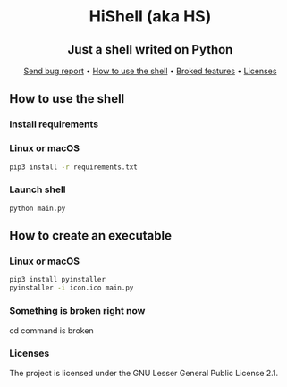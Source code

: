 <p align="center">
  <h1 align="center">HiShell (aka HS)</h1>
</p>
<p align="center">
  <h2 align="center">Just a shell writed on Python</h2>
</p>
<p align="center">
  <a href="https://github.com/coffee100percnt/HIGHSHELL/issues">Send bug report</a>
  •
  <a href="https://github.com/coffee100percnt/HIGHSHELL/#how-to-use-the-shell">How to use the shell</a>
  •
  <a href="https://github.com/coffee100percnt/HIGHSHELL#something-is-broken-right-now">Broked features</a>
  •
  <a href="https://github.com/coffee100percnt/HIGHSHELL#licenses">Licenses</a>
</p>

## How to use the shell
### Install requirements
### Linux or macOS
```bash
pip3 install -r requirements.txt
```
### Launch shell
```
python main.py
```

## How to create an executable
### Linux or macOS
```bash
pip3 install pyinstaller
pyinstaller -i icon.ico main.py
```
### Something is broken right now
cd command is broken 

### Licenses
The project is licensed under the GNU Lesser General Public License 2.1.
